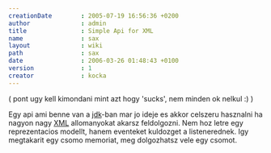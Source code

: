 ```yaml
---
creationDate        : 2005-07-19 16:56:36 +0200 
author              : admin 
title               : Simple Api for XML 
name                : sax 
layout              : wiki 
path                : sax 
date                : 2006-03-26 01:48:43 +0100 
version             : 1 
creator             : kocka 
---
```

( pont ugy kell kimondani mint azt hogy 'sucks', nem minden ok nelkul :) )

Egy api ami benne van a [jdk](Missing.html)-ban mar jo ideje es akkor celszeru hasznalni ha nagyon nagy [XML](XML.html) allomanyokat akarsz feldolgozni. Nem hoz letre egy reprezentacios modellt, hanem eventeket kuldozget a listenerednek. Igy megtakarit egy csomo memoriat, meg dolgozhatsz vele egy csomot.
